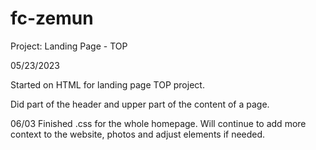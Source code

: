 # fc-zemun
Project: Landing Page - TOP


05/23/2023

Started on HTML for landing page TOP project.

Did part of the header and upper part of the content of a page.


06/03 Finished .css for the whole homepage.
Will continue to add more context to the website, photos and adjust elements if needed.